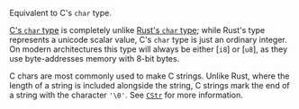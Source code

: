 Equivalent to C's `char` type.

[C's `char` type] is completely unlike [Rust's `char` type]; while Rust's type represents a unicode scalar value, C's `char` type is just an ordinary integer. On modern architectures this type will always be either [`i8`] or [`u8`], as they use byte-addresses memory with 8-bit bytes.

C chars are most commonly used to make C strings. Unlike Rust, where the length of a string is included alongside the string, C strings mark the end of a string with the character `'\0'`. See [`CStr`] for more information.

[C's `char` type]: https://en.wikipedia.org/wiki/C_data_types#Basic_types
[Rust's `char` type]: char
[`CStr`]: crate::ffi::CStr
